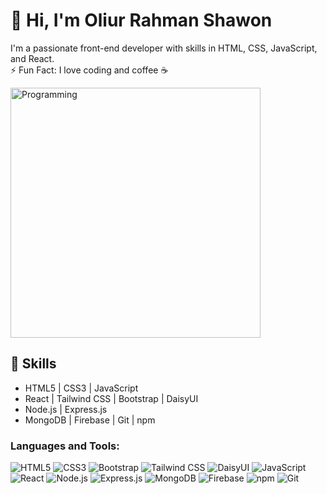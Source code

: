# 👋 Hi, I'm Oliur Rahman Shawon 
I'm a passionate front-end developer with skills in HTML, CSS, JavaScript, and React.  
⚡ Fun Fact: I love coding and coffee ☕

<img src="https://media.licdn.com/dms/image/v2/D5612AQGOmwfIE5mlWA/article-cover_image-shrink_720_1280/article-cover_image-shrink_720_1280/0/1674617947228?e=2147483647&v=beta&t=L-J1EFIJzlFXa-2bu5K-SqOT0PXYAaPZgXxnpneoF0U" alt="Programming" width="400" height="auto">


## 🚀 Skills  
- HTML5 | CSS3 | JavaScript  
- React | Tailwind CSS | Bootstrap | DaisyUI  
- Node.js | Express.js 
- MongoDB | Firebase | Git | npm  

### Languages and Tools:
![HTML5](https://img.shields.io/badge/HTML5-E34F26?style=flat&logo=html5&logoColor=white)
![CSS3](https://img.shields.io/badge/CSS3-1572B6?style=flat&logo=css3&logoColor=white)
![Bootstrap](https://img.shields.io/badge/Bootstrap-563D7C?style=flat&logo=bootstrap&logoColor=white)
![Tailwind CSS](https://img.shields.io/badge/Tailwind_CSS-38B2AC?style=flat&logo=tailwind-css&logoColor=white)
![DaisyUI](https://img.shields.io/badge/DaisyUI-5A0EF8?style=flat&logo=daisyui&logoColor=white)
![JavaScript](https://img.shields.io/badge/JavaScript-F7DF1E?style=flat&logo=javascript&logoColor=black)
![React](https://img.shields.io/badge/React-61DAFB?style=flat&logo=react&logoColor=black)
![Node.js](https://img.shields.io/badge/Node.js-339933?style=flat&logo=node.js&logoColor=white)
![Express.js](https://img.shields.io/badge/Express.js-000000?style=flat&logo=express&logoColor=white)
![MongoDB](https://img.shields.io/badge/MongoDB-47A248?style=flat&logo=mongodb&logoColor=white)
![Firebase](https://img.shields.io/badge/Firebase-FFCA28?style=flat&logo=firebase&logoColor=black)
![npm](https://img.shields.io/badge/npm-CB3837?style=flat&logo=npm&logoColor=white)
![Git](https://img.shields.io/badge/Git-F05032?style=flat&logo=git&logoColor=white)


